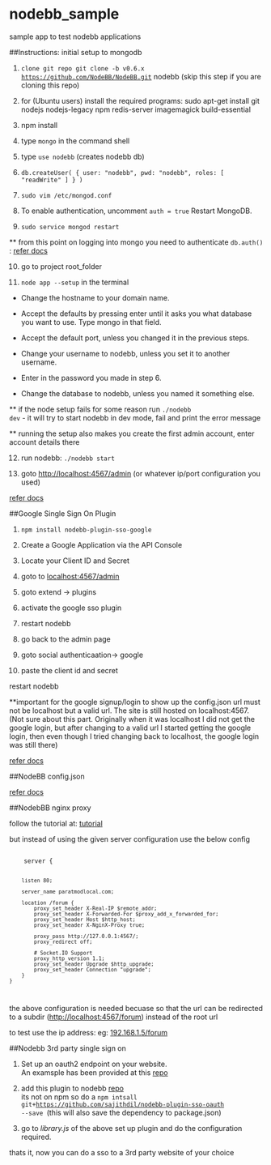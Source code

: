 # nodebb_sample
sample app to test nodebb applications

##Instructions: initial setup to mongodb

1) <code>clone git repo git clone -b v0.6.x https://github.com/NodeBB/NodeBB.git</code> nodebb (skip this step if you are cloning this repo)

2) for (Ubuntu users) install the required programs: sudo apt-get install git nodejs nodejs-legacy npm redis-server imagemagick build-essential

3) npm install 

4) type <code>mongo</code> in the command shell

5) type <code>use nodebb</code> (creates nodebb db)

6) <code>db.createUser( { user: "nodebb", pwd: "nodebb", roles: [ "readWrite" ] } )</code>

7) <code>sudo vim /etc/mongod.conf </code>

8) To enable authentication, uncomment <code>auth = true</code> Restart MongoDB.

9) <code>sudo service mongod restart</code>

** from this point on logging into mongo you need to authenticate <code>db.auth()</code> : [refer docs](http://docs.mongodb.org/manual/reference/method/db.auth/)

10) go to project root_folder

11) <code>node app --setup</code> in the terminal

* Change the hostname to your domain name.

* Accept the defaults by pressing enter until it asks you what database you want to use. Type mongo in that field.

* Accept the default port, unless you changed it in the previous steps.

* Change your username to nodebb, unless you set it to another username.

* Enter in the password you made in step 6.

* Change the database to nodebb, unless you named it something else.


** if the node setup fails for some reason run <code>./nodebb dev</code> - it will try to start nodebb in dev mode, fail and print the error message

** running the setup also makes you create the first admin account, enter account details there

12) run nodebb: <code>./nodebb start </code>

12) goto [http://localhost:4567/admin](http://localhost:4567/admin) (or whatever ip/port configuration you used)


[refer docs](https://media.readthedocs.org/pdf/nodebb/latest/nodebb.pdf)



##Google Single Sign On Plugin

1) <code>npm install nodebb-plugin-sso-google</code>

2) Create a Google Application via the API Console

3) Locate your Client ID and Secret

4) goto to [localhost:4567/admin](localhost:4567/admin)

5) goto extend -> plugins

6) activate the google sso plugin

7) restart nodebb

8) go back to the admin page

9) goto social authenticaation-> google 

10) paste the client id and secret

restart nodebb

**important for the google signup/login to show up the config.json url must not be localhost but a valid url.  The site is still hosted on localhost:4567.  (Not sure about this part. Originally when it was localhost I did not get the google login, but after changing to a valid url I started getting the google login, then even though I tried changing back to localhost, the google login was still there)

[refer docs](https://media.readthedocs.org/pdf/nodebb/latest/nodebb.pdf)

##NodeBB config.json

[refer docs](https://docs.nodebb.org/en/latest/configuring/config.html)

##NodebBB nginx proxy

follow the tutorial at: [tutorial](https://docs.nodebb.org/en/latest/configuring/proxies/nginx.html)

but instead of using the given server configuration use the below config  

<code>
	server {  
	
		listen 80;  
		
		server_name paratmodlocal.com; 
		
		location /forum {  
			proxy_set_header X-Real-IP $remote_addr;  
			proxy_set_header X-Forwarded-For $proxy_add_x_forwarded_for;  
			proxy_set_header Host $http_host;  
			proxy_set_header X-NginX-Proxy true;  

			proxy_pass http://127.0.0.1:4567/;  
			proxy_redirect off;  

			# Socket.IO Support  
			proxy_http_version 1.1;  
			proxy_set_header Upgrade $http_upgrade;  
			proxy_set_header Connection "upgrade";  
		}
	}

</code>

the above configuration is needed becuase so that the url can be redirected to a subdir ([http://localhost:4567/forum](http://localhost:4567/forum))
instead of the root url

to test use the ip address: eg: [192.168.1.5/forum](192.168.1.5/forum)

##Nodebb 3rd party single sign on

1) Set up an oauth2 endpoint on your website.  
An examsple has been provided at this [repo](https://github.com/sajithdil/oauth2orize-example)

2) add this plugin to nodebb [repo](https://github.com/sajithdil/nodebb-plugin-sso-oauth)  
its not on npm so do a <code>npm intsall git+https://github.com/sajithdil/nodebb-plugin-sso-oauth --save </code>(this will also save the dependency to package.json)

3) go to _library.js_ of the above set up plugin and do the configuration required.

thats it, now you can do a sso to a 3rd party website of your choice


